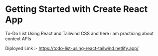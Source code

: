 # Getting Started with Create React App

To-Do List Using React and Tailwind CSS and here i am practicing about context APIs

Diployed Link :- https://todo-list-using-react-tailwind.netlify.app/
